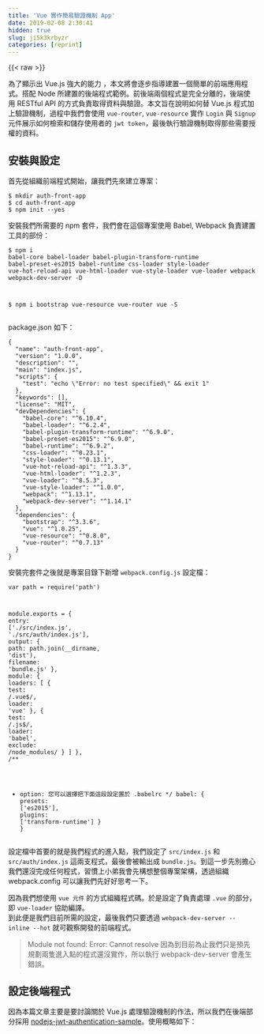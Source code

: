```yaml
---
title: 'Vue 實作簡易驗證機制 App' 
date: 2019-02-08 2:30:41
hidden: true
slug: ji5k3krbyzr
categories: [reprint]
---
```


{{< raw >}}

                    
<p>為了顯示出 Vue.js 強大的能力 ，本文將會逐步指導建置一個簡單的前端應用程式。搭配 Node 所建置的後端程式範例。前後端兩個程式是完全分離的，後端使用 RESTful API 的方式負責取得資料與驗證。本文旨在說明如何替 Vue.js 程式加上驗證機制，過程中我們會使用 <code>vue-router</code>, <code>vue-resource</code> 實作 <code>Login</code> 與 <code>Signup</code> 元件展示如何檢索和儲存使用者的 <code>jwt token</code>，最後執行驗證機制取得那些需要授權的資料。</p>
<h2 id="articleHeader0">安裝與設定</h2>
<p>首先從組織前端程式開始，讓我們先來建立專案：</p>
<div class="widget-codetool" style="display:none;">
      <div class="widget-codetool--inner">
      <span class="selectCode code-tool" data-toggle="tooltip" data-placement="top" title="" data-original-title="全选"></span>
      <span type="button" class="copyCode code-tool" data-toggle="tooltip" data-placement="top" data-clipboard-text="$ mkdir auth-front-app
$ cd auth-front-app
$ npm init --yes" title="" data-original-title="复制"></span>
      <span type="button" class="saveToNote code-tool" data-toggle="tooltip" data-placement="top" title="" data-original-title="放进笔记"></span>
      </div>
      </div><pre class="bash hljs"><code class="bash">$ mkdir auth-front-app
$ <span class="hljs-built_in">cd</span> auth-front-app
$ npm init --yes</code></pre>
<p>安裝我們所需要的 npm 套件，我們會在這個專案使用 Babel, Webpack 負責建置工具的部份：</p>
<div class="widget-codetool" style="display:none;">
      <div class="widget-codetool--inner">
      <span class="selectCode code-tool" data-toggle="tooltip" data-placement="top" title="" data-original-title="全选"></span>
      <span type="button" class="copyCode code-tool" data-toggle="tooltip" data-placement="top" data-clipboard-text="$ npm i babel-core babel-loader babel-plugin-transform-runtime babel-preset-es2015 babel-runtime css-loader style-loader vue-hot-reload-api vue-html-loader vue-style-loader vue-loader webpack webpack-dev-server -D

$ npm i bootstrap vue-resource vue-router vue -S" title="" data-original-title="复制"></span>
      <span type="button" class="saveToNote code-tool" data-toggle="tooltip" data-placement="top" title="" data-original-title="放进笔记"></span>
      </div>
      </div><pre class="bash hljs"><code class="bash">$ npm i babel-core babel-loader babel-plugin-transform-runtime babel-preset-es2015 babel-runtime css-loader style-loader vue-hot-reload-api vue-html-loader vue-style-loader vue-loader webpack webpack-dev-server -D

$ npm i bootstrap vue-resource vue-router vue -S</code></pre>
<p>package.json 如下：</p>
<div class="widget-codetool" style="display:none;">
      <div class="widget-codetool--inner">
      <span class="selectCode code-tool" data-toggle="tooltip" data-placement="top" title="" data-original-title="全选"></span>
      <span type="button" class="copyCode code-tool" data-toggle="tooltip" data-placement="top" data-clipboard-text="{
  &quot;name&quot;: &quot;auth-front-app&quot;,
  &quot;version&quot;: &quot;1.0.0&quot;,
  &quot;description&quot;: &quot;&quot;,
  &quot;main&quot;: &quot;index.js&quot;,
  &quot;scripts&quot;: {
    &quot;test&quot;: &quot;echo \&quot;Error: no test specified\&quot; &amp;&amp; exit 1&quot;
  },
  &quot;keywords&quot;: [],
  &quot;license&quot;: &quot;MIT&quot;,
  &quot;devDependencies&quot;: {
    &quot;babel-core&quot;: &quot;^6.10.4&quot;,
    &quot;babel-loader&quot;: &quot;^6.2.4&quot;,
    &quot;babel-plugin-transform-runtime&quot;: &quot;^6.9.0&quot;,
    &quot;babel-preset-es2015&quot;: &quot;^6.9.0&quot;,
    &quot;babel-runtime&quot;: &quot;^6.9.2&quot;,
    &quot;css-loader&quot;: &quot;^0.23.1&quot;,
    &quot;style-loader&quot;: &quot;^0.13.1&quot;,
    &quot;vue-hot-reload-api&quot;: &quot;^1.3.3&quot;,
    &quot;vue-html-loader&quot;: &quot;^1.2.3&quot;,
    &quot;vue-loader&quot;: &quot;^8.5.3&quot;,
    &quot;vue-style-loader&quot;: &quot;^1.0.0&quot;,
    &quot;webpack&quot;: &quot;^1.13.1&quot;,
    &quot;webpack-dev-server&quot;: &quot;^1.14.1&quot;
  },
  &quot;dependencies&quot;: {
    &quot;bootstrap&quot;: &quot;^3.3.6&quot;,
    &quot;vue&quot;: &quot;^1.0.25&quot;,
    &quot;vue-resource&quot;: &quot;^0.8.0&quot;,
    &quot;vue-router&quot;: &quot;^0.7.13&quot;
  }
}" title="" data-original-title="复制"></span>
      <span type="button" class="saveToNote code-tool" data-toggle="tooltip" data-placement="top" title="" data-original-title="放进笔记"></span>
      </div>
      </div><pre class="json hljs"><code class="json">{
  <span class="hljs-attr">"name"</span>: <span class="hljs-string">"auth-front-app"</span>,
  <span class="hljs-attr">"version"</span>: <span class="hljs-string">"1.0.0"</span>,
  <span class="hljs-attr">"description"</span>: <span class="hljs-string">""</span>,
  <span class="hljs-attr">"main"</span>: <span class="hljs-string">"index.js"</span>,
  <span class="hljs-attr">"scripts"</span>: {
    <span class="hljs-attr">"test"</span>: <span class="hljs-string">"echo \"Error: no test specified\" &amp;&amp; exit 1"</span>
  },
  <span class="hljs-attr">"keywords"</span>: [],
  <span class="hljs-attr">"license"</span>: <span class="hljs-string">"MIT"</span>,
  <span class="hljs-attr">"devDependencies"</span>: {
    <span class="hljs-attr">"babel-core"</span>: <span class="hljs-string">"^6.10.4"</span>,
    <span class="hljs-attr">"babel-loader"</span>: <span class="hljs-string">"^6.2.4"</span>,
    <span class="hljs-attr">"babel-plugin-transform-runtime"</span>: <span class="hljs-string">"^6.9.0"</span>,
    <span class="hljs-attr">"babel-preset-es2015"</span>: <span class="hljs-string">"^6.9.0"</span>,
    <span class="hljs-attr">"babel-runtime"</span>: <span class="hljs-string">"^6.9.2"</span>,
    <span class="hljs-attr">"css-loader"</span>: <span class="hljs-string">"^0.23.1"</span>,
    <span class="hljs-attr">"style-loader"</span>: <span class="hljs-string">"^0.13.1"</span>,
    <span class="hljs-attr">"vue-hot-reload-api"</span>: <span class="hljs-string">"^1.3.3"</span>,
    <span class="hljs-attr">"vue-html-loader"</span>: <span class="hljs-string">"^1.2.3"</span>,
    <span class="hljs-attr">"vue-loader"</span>: <span class="hljs-string">"^8.5.3"</span>,
    <span class="hljs-attr">"vue-style-loader"</span>: <span class="hljs-string">"^1.0.0"</span>,
    <span class="hljs-attr">"webpack"</span>: <span class="hljs-string">"^1.13.1"</span>,
    <span class="hljs-attr">"webpack-dev-server"</span>: <span class="hljs-string">"^1.14.1"</span>
  },
  <span class="hljs-attr">"dependencies"</span>: {
    <span class="hljs-attr">"bootstrap"</span>: <span class="hljs-string">"^3.3.6"</span>,
    <span class="hljs-attr">"vue"</span>: <span class="hljs-string">"^1.0.25"</span>,
    <span class="hljs-attr">"vue-resource"</span>: <span class="hljs-string">"^0.8.0"</span>,
    <span class="hljs-attr">"vue-router"</span>: <span class="hljs-string">"^0.7.13"</span>
  }
}</code></pre>
<p>安裝完套件之後就是專案目錄下新增 <code>webpack.config.js</code> 設定檔：</p>
<div class="widget-codetool" style="display:none;">
      <div class="widget-codetool--inner">
      <span class="selectCode code-tool" data-toggle="tooltip" data-placement="top" title="" data-original-title="全选"></span>
      <span type="button" class="copyCode code-tool" data-toggle="tooltip" data-placement="top" data-clipboard-text="var path = require('path')

module.exports = {
  entry: ['./src/index.js', './src/auth/index.js'],
  output: {
    path: path.join(__dirname, 'dist'),
    filename: 'bundle.js'
  },
  module: {
    loaders: [
      {
        test: /\.vue$/,
        loader: 'vue'
      },
      {
        test: /\.js$/,
        loader: 'babel',
        exclude: /node_modules/
      }
    ]
  },
  /**
   * option: 您可以選擇把下面這段設定置於 .babelrc
   */
  babel: {
    presets: ['es2015'],
    plugins: ['transform-runtime']
  }
}" title="" data-original-title="复制"></span>
      <span type="button" class="saveToNote code-tool" data-toggle="tooltip" data-placement="top" title="" data-original-title="放进笔记"></span>
      </div>
      </div><pre class="javascript hljs"><code class="js"><span class="hljs-keyword">var</span> path = <span class="hljs-built_in">require</span>(<span class="hljs-string">'path'</span>)

<span class="hljs-built_in">module</span>.exports = {
  <span class="hljs-attr">entry</span>: [<span class="hljs-string">'./src/index.js'</span>, <span class="hljs-string">'./src/auth/index.js'</span>],
  <span class="hljs-attr">output</span>: {
    <span class="hljs-attr">path</span>: path.join(__dirname, <span class="hljs-string">'dist'</span>),
    <span class="hljs-attr">filename</span>: <span class="hljs-string">'bundle.js'</span>
  },
  <span class="hljs-attr">module</span>: {
    <span class="hljs-attr">loaders</span>: [
      {
        <span class="hljs-attr">test</span>: <span class="hljs-regexp">/\.vue$/</span>,
        <span class="hljs-attr">loader</span>: <span class="hljs-string">'vue'</span>
      },
      {
        <span class="hljs-attr">test</span>: <span class="hljs-regexp">/\.js$/</span>,
        <span class="hljs-attr">loader</span>: <span class="hljs-string">'babel'</span>,
        <span class="hljs-attr">exclude</span>: <span class="hljs-regexp">/node_modules/</span>
      }
    ]
  },
  <span class="hljs-comment">/**
   * option: 您可以選擇把下面這段設定置於 .babelrc
   */</span>
  babel: {
    <span class="hljs-attr">presets</span>: [<span class="hljs-string">'es2015'</span>],
    <span class="hljs-attr">plugins</span>: [<span class="hljs-string">'transform-runtime'</span>]
  }
}</code></pre>
<p>設定檔中首要的就是我們程式的進入點，我們設定了 <code>src/index.js</code> 和 <code>src/auth/index.js</code> 這兩支程式，最後會被輸出成 <code>bundle.js</code>。到這一步先別擔心我們還沒完成任何程式，習慣上小弟我會先構想整個專案架構，透過組織 webpack.config 可以讓我們先好好思考一下。</p>
<p>因為我們想使用 <code>vue 元件</code> 的方式組織程式碼。於是設定了負責處理 <code>.vue</code> 的部分，即 <code>vue-loader</code> 協助編譯。<br>到此便是我們目前所需的設定，最後我們只要透過 <code>webpack-dev-server --inline --hot</code> 就可觀察開發的前端程式。</p>
<blockquote><p>Module not found: Error: Cannot resolve 因為到目前為止我們只是預先規劃兩隻進入點的程式還沒實作，所以執行 webpack-dev-server 會產生錯誤。</p></blockquote>
<h2 id="articleHeader1">設定後端程式</h2>
<p>因為本篇文章主要是要討論關於 Vue.js 處理驗證機制的作法，所以我們在後端部分採用 <a href="https://github.com/auth0/nodejs-jwt-authentication-sample" rel="nofollow noreferrer" target="_blank">nodejs-jwt-authentication-sample</a>。使用概略如下：</p>
<div class="widget-codetool" style="display:none;">
      <div class="widget-codetool--inner">
      <span class="selectCode code-tool" data-toggle="tooltip" data-placement="top" title="" data-original-title="全选"></span>
      <span type="button" class="copyCode code-tool" data-toggle="tooltip" data-placement="top" data-clipboard-text="# 記得切換到另外的目錄
$ git clone git@github.com:auth0-blog/nodejs-jwt-authentication-sample.git
$ cd nodejs-jwt-authentication-sample
$ npm install

# 啟動後端程式
$ PORT=3001 node server.js

# 建立使用者 POST /users
# 注意：username 和 password 必須替換
$ curl -d &quot;username=[replace_me]&amp;password=[replace_me]&quot; http://localhost:3001/users
# 建立成功應會回傳 { &quot;id_token&quot;: &quot;...&quot; }

# 登入 POST /sessions/create
$ curl -d &quot;username=[replace_me]&amp;password=[replace_me]&quot; http://localhost:3001/sessions/create
# 登入成功應會回傳 { &quot;id_token&quot;: &quot;...&quot; }

# 不需授權 API: http://localhost:3001/api/random-quote
# 受保護 API: http://localhost:3001/api/protected/random-quote" title="" data-original-title="复制"></span>
      <span type="button" class="saveToNote code-tool" data-toggle="tooltip" data-placement="top" title="" data-original-title="放进笔记"></span>
      </div>
      </div><pre class="bash hljs"><code class="bash"><span class="hljs-comment"># 記得切換到另外的目錄</span>
$ git <span class="hljs-built_in">clone</span> git@github.com:auth0-blog/nodejs-jwt-authentication-sample.git
$ <span class="hljs-built_in">cd</span> nodejs-jwt-authentication-sample
$ npm install

<span class="hljs-comment"># 啟動後端程式</span>
$ PORT=3001 node server.js

<span class="hljs-comment"># 建立使用者 POST /users</span>
<span class="hljs-comment"># 注意：username 和 password 必須替換</span>
$ curl <span class="hljs-_">-d</span> <span class="hljs-string">"username=[replace_me]&amp;password=[replace_me]"</span> http://localhost:3001/users
<span class="hljs-comment"># 建立成功應會回傳 { "id_token": "..." }</span>

<span class="hljs-comment"># 登入 POST /sessions/create</span>
$ curl <span class="hljs-_">-d</span> <span class="hljs-string">"username=[replace_me]&amp;password=[replace_me]"</span> http://localhost:3001/sessions/create
<span class="hljs-comment"># 登入成功應會回傳 { "id_token": "..." }</span>

<span class="hljs-comment"># 不需授權 API: http://localhost:3001/api/random-quote</span>
<span class="hljs-comment"># 受保護 API: http://localhost:3001/api/protected/random-quote</span></code></pre>
<blockquote><p>注意這個後端範例的帳號資料會放在記憶體中，重啟就會消失。</p></blockquote>
<h2 id="articleHeader2">配置 Vue 元件</h2>
<p>現在可以來替我們的應用程式建置元件。在專案配置一節我們安裝與使用了 <code>vue-loader</code> 然後提到它讓我們可以使用 <code>.vue</code> 的方式來撰寫元件。具體來說就是我們在一隻 <code>[component_name].vue</code> 的檔案中分別撰寫 <code>&lt;template&gt;</code>, <code>&lt;script&gt;</code>, <code>&lt;style&gt;</code> ，最終這隻檔案會被輸出成一個元件供我們組合或使用。</p>
<div class="widget-codetool" style="display:none;">
      <div class="widget-codetool--inner">
      <span class="selectCode code-tool" data-toggle="tooltip" data-placement="top" title="" data-original-title="全选"></span>
      <span type="button" class="copyCode code-tool" data-toggle="tooltip" data-placement="top" data-clipboard-text="# 在專案目錄下
$ mkdir -p src/components
$ touch src/components/Home.vue" title="" data-original-title="复制"></span>
      <span type="button" class="saveToNote code-tool" data-toggle="tooltip" data-placement="top" title="" data-original-title="放进笔记"></span>
      </div>
      </div><pre class="bash hljs"><code class="bash"><span class="hljs-comment"># 在專案目錄下</span>
$ mkdir -p src/components
$ touch src/components/Home.vue</code></pre>
<p>Home 元件主要透過 API 去得不須授權的資料並顯示 <code>src/components/Home.vue</code> 元件程式碼如下</p>
<div class="widget-codetool" style="display:none;">
      <div class="widget-codetool--inner">
      <span class="selectCode code-tool" data-toggle="tooltip" data-placement="top" title="" data-original-title="全选"></span>
      <span type="button" class="copyCode code-tool" data-toggle="tooltip" data-placement="top" data-clipboard-text="<!-- src/components/Home.vue -->

<template>
  <div class=&quot;col-sm-6 col-sm-offset-3&quot;>
    <h1>取得不需授權的 Chunck Norris 名言</h1>
    <button class=&quot;btn btn-primary&quot; @click=&quot;getQuote&quot;>取得名言</button>
    <div class=&quot;quote-area&quot; v-if=&quot;quote&quot;>
      <h2><blockquote>"{{"quote"}}"</blockquote></h2>
    </div>
  </div>
</template>

<script>
export default {
  data () {
    return {
      quote: ''
    }
  },
  methods: {
    getQuote () {
      this.$http.get('http://localhost:3001/api/random-quote')
        .then((res) => {
          this.quote = res.data
        })
        .catch((err) => { console.log(err) })
    }
  }
}
</script>" title="" data-original-title="复制"></span>
      <span type="button" class="saveToNote code-tool" data-toggle="tooltip" data-placement="top" title="" data-original-title="放进笔记"></span>
      </div>
      </div><pre class="xml hljs"><code class="html"><span class="hljs-comment">&lt;!-- src/components/Home.vue --&gt;</span>

<span class="hljs-tag">&lt;<span class="hljs-name">template</span>&gt;</span>
  <span class="hljs-tag">&lt;<span class="hljs-name">div</span> <span class="hljs-attr">class</span>=<span class="hljs-string">"col-sm-6 col-sm-offset-3"</span>&gt;</span>
    <span class="hljs-tag">&lt;<span class="hljs-name">h1</span>&gt;</span>取得不需授權的 Chunck Norris 名言<span class="hljs-tag">&lt;/<span class="hljs-name">h1</span>&gt;</span>
    <span class="hljs-tag">&lt;<span class="hljs-name">button</span> <span class="hljs-attr">class</span>=<span class="hljs-string">"btn btn-primary"</span> @<span class="hljs-attr">click</span>=<span class="hljs-string">"getQuote"</span>&gt;</span>取得名言<span class="hljs-tag">&lt;/<span class="hljs-name">button</span>&gt;</span>
    <span class="hljs-tag">&lt;<span class="hljs-name">div</span> <span class="hljs-attr">class</span>=<span class="hljs-string">"quote-area"</span> <span class="hljs-attr">v-if</span>=<span class="hljs-string">"quote"</span>&gt;</span>
      <span class="hljs-tag">&lt;<span class="hljs-name">h2</span>&gt;</span><span class="hljs-tag">&lt;<span class="hljs-name">blockquote</span>&gt;</span>"{{"quote"}}"<span class="hljs-tag">&lt;/<span class="hljs-name">blockquote</span>&gt;</span><span class="hljs-tag">&lt;/<span class="hljs-name">h2</span>&gt;</span>
    <span class="hljs-tag">&lt;/<span class="hljs-name">div</span>&gt;</span>
  <span class="hljs-tag">&lt;/<span class="hljs-name">div</span>&gt;</span>
<span class="hljs-tag">&lt;/<span class="hljs-name">template</span>&gt;</span>

<span class="hljs-tag">&lt;<span class="hljs-name">script</span>&gt;</span><span class="javascript">
<span class="hljs-keyword">export</span> <span class="hljs-keyword">default</span> {
  data () {
    <span class="hljs-keyword">return</span> {
      <span class="hljs-attr">quote</span>: <span class="hljs-string">''</span>
    }
  },
  <span class="hljs-attr">methods</span>: {
    getQuote () {
      <span class="hljs-keyword">this</span>.$http.get(<span class="hljs-string">'http://localhost:3001/api/random-quote'</span>)
        .then(<span class="hljs-function">(<span class="hljs-params">res</span>) =&gt;</span> {
          <span class="hljs-keyword">this</span>.quote = res.data
        })
        .catch(<span class="hljs-function">(<span class="hljs-params">err</span>) =&gt;</span> { <span class="hljs-built_in">console</span>.log(err) })
    }
  }
}
</span><span class="hljs-tag">&lt;/<span class="hljs-name">script</span>&gt;</span></code></pre>
<p><code>&lt;template&gt;</code> 裡的就是我們要顯示的 HTML 標籤結構，裡面有一個按鈕用來呼叫 <code>getQuote</code>，還有一些看起來像 <code>Angular 1.x</code> 的特殊屬性，它們是 Vue 的 <code>directive</code>，像是 <code>@click</code>, <code>v-if</code> 這些都是，而 <code>@click</code> 又可以寫成 <code>v-on:click</code> 當點擊的時候會觸發我們綁定的事件(從 methods 來)，<code>v-if</code> 可以根據綁定的資料 <code>quote</code> 來決定 <code>&lt;div class="quote-area"&gt;</code> 是否要輸出顯示。當然 Vue 也可以在樣板中使用 <code>"{{""}}"</code> 的語法用來作資料綁定(從 data 來)。</p>
<p><code>&lt;script&gt;</code> 的部分會匯出一個 JS 物件，接著會被 Vue 轉換為一個 Vue 元件。大體來說 <code>data</code> 可以提供我們作資料繫結，<code>methods</code> 可以協助我們綁定一些互動的事件。<code>getQuote</code> 中的 <code>this.$http</code> 則是從 <code>vue-resource</code> 中加入的功能。</p>
<p>目前為止程式仍無法運作，不過我們簡單的介紹了一個 <code>.vue</code> 元件長啥樣和一些語法的作用。詳細的用法還是需要花點時間閱讀手冊。</p>
<h2 id="articleHeader3">主程式 index.js 和 App.vue</h2>
<p><code>index.js</code> 是程式主要的進入點，我們會在這邊匯入元件，設定路由等等等。為了單純起見，整個程式所有需要的設定都會放在這隻檔案中。</p>
<p>新增 <code>src/index.js</code></p>
<div class="widget-codetool" style="display:none;">
      <div class="widget-codetool--inner">
      <span class="selectCode code-tool" data-toggle="tooltip" data-placement="top" title="" data-original-title="全选"></span>
      <span type="button" class="copyCode code-tool" data-toggle="tooltip" data-placement="top" data-clipboard-text="import Vue from 'vue'
import App from './components/App.vue'
import Home from './components/Home.vue'
import SecretQuote from './components/SecretQuote.vue'
import Signup from './components/Signup.vue'
import Login from './components/Login.vue'
import VueRouter from 'vue-router'
import VueResource from 'vue-resource'

// 替 Vue 掛上 HTTP Request 的功能
Vue.use(VueResource)

// 替 Vue 掛上路由的功能
Vue.use(VueRouter)

// export 是為了讓其他分離的程式碼也能取得路由的物件實例
export var router = new VueRouter()

// 定義路由
router.map({
  '/home': {
    component: Home
  },
  '/secretquote': {
    component: SecretQuote
  },
  'login': {
    component: Login
  },
  'signup': {
    component: Signup
  }
})

router.redirect({
  '*': '/home'
})

auth.check()
// 啟動路由並將 root component 掛載到 HTML 中 id=&quot;app&quot; 的 DOM 上
router.start(App, '#app')" title="" data-original-title="复制"></span>
      <span type="button" class="saveToNote code-tool" data-toggle="tooltip" data-placement="top" title="" data-original-title="放进笔记"></span>
      </div>
      </div><pre class="javascript hljs"><code class="js"><span class="hljs-keyword">import</span> Vue <span class="hljs-keyword">from</span> <span class="hljs-string">'vue'</span>
<span class="hljs-keyword">import</span> App <span class="hljs-keyword">from</span> <span class="hljs-string">'./components/App.vue'</span>
<span class="hljs-keyword">import</span> Home <span class="hljs-keyword">from</span> <span class="hljs-string">'./components/Home.vue'</span>
<span class="hljs-keyword">import</span> SecretQuote <span class="hljs-keyword">from</span> <span class="hljs-string">'./components/SecretQuote.vue'</span>
<span class="hljs-keyword">import</span> Signup <span class="hljs-keyword">from</span> <span class="hljs-string">'./components/Signup.vue'</span>
<span class="hljs-keyword">import</span> Login <span class="hljs-keyword">from</span> <span class="hljs-string">'./components/Login.vue'</span>
<span class="hljs-keyword">import</span> VueRouter <span class="hljs-keyword">from</span> <span class="hljs-string">'vue-router'</span>
<span class="hljs-keyword">import</span> VueResource <span class="hljs-keyword">from</span> <span class="hljs-string">'vue-resource'</span>

<span class="hljs-comment">// 替 Vue 掛上 HTTP Request 的功能</span>
Vue.use(VueResource)

<span class="hljs-comment">// 替 Vue 掛上路由的功能</span>
Vue.use(VueRouter)

<span class="hljs-comment">// export 是為了讓其他分離的程式碼也能取得路由的物件實例</span>
<span class="hljs-keyword">export</span> <span class="hljs-keyword">var</span> router = <span class="hljs-keyword">new</span> VueRouter()

<span class="hljs-comment">// 定義路由</span>
router.map({
  <span class="hljs-string">'/home'</span>: {
    <span class="hljs-attr">component</span>: Home
  },
  <span class="hljs-string">'/secretquote'</span>: {
    <span class="hljs-attr">component</span>: SecretQuote
  },
  <span class="hljs-string">'login'</span>: {
    <span class="hljs-attr">component</span>: Login
  },
  <span class="hljs-string">'signup'</span>: {
    <span class="hljs-attr">component</span>: Signup
  }
})

router.redirect({
  <span class="hljs-string">'*'</span>: <span class="hljs-string">'/home'</span>
})

auth.check()
<span class="hljs-comment">// 啟動路由並將 root component 掛載到 HTML 中 id="app" 的 DOM 上</span>
router.start(App, <span class="hljs-string">'#app'</span>)</code></pre>
<p>現在我們匯入了一些 Vue 元件大致上讓我們理解該怎麼使用元件與 <code>vue-router</code>，但注意到我們還未實作任何程式碼。</p>
<p><code>vue-router</code> 和 <code>vue-resource</code> 需要透過 <code>Vue.use()</code> 將功能附加到 Vue 中。同時我們也定義了一些路由，理解 <code>vue-router</code> 中一個路由可以對應一個元件。</p>
<p>接著我們便可以開始完善這些元件。第一個是我們的根元件 <code>App.vue</code></p>
<div class="widget-codetool" style="display:none;">
      <div class="widget-codetool--inner">
      <span class="selectCode code-tool" data-toggle="tooltip" data-placement="top" title="" data-original-title="全选"></span>
      <span type="button" class="copyCode code-tool" data-toggle="tooltip" data-placement="top" data-clipboard-text="<!-- src/components/App.vue -->

<template>
  <div>
  <!-- 注意：少了最外層的 wrapper 會出現
      Attribute &quot;id&quot; is ignored on component 警告
  -->
  <nav class=&quot;navbar navbar-default&quot;>
    <div class=&quot;container&quot;>
      <ul class=&quot;nav navbar-nav&quot;>
        <li><a v-link=&quot;'home'&quot;>Home</a></li>
        <li><a v-link=&quot;'login'&quot;>Login</a></li>
        <li><a v-link=&quot;'signup'&quot;>Signup</a></li>
        <li><a v-link=&quot;'secretquote'&quot;>Secret Quote</a></li>
        <li><a v-link=&quot;'login'&quot;>Logout</a></li>
      </ul>
    </div>
  </nav>
  <div class=&quot;container&quot;>
    <router-view></router-view>
  </div>
  </div>
</template>" title="" data-original-title="复制"></span>
      <span type="button" class="saveToNote code-tool" data-toggle="tooltip" data-placement="top" title="" data-original-title="放进笔记"></span>
      </div>
      </div><pre class="xml hljs"><code class="html"><span class="hljs-comment">&lt;!-- src/components/App.vue --&gt;</span>

<span class="hljs-tag">&lt;<span class="hljs-name">template</span>&gt;</span>
  <span class="hljs-tag">&lt;<span class="hljs-name">div</span>&gt;</span>
  <span class="hljs-comment">&lt;!-- 注意：少了最外層的 wrapper 會出現
      Attribute "id" is ignored on component 警告
  --&gt;</span>
  <span class="hljs-tag">&lt;<span class="hljs-name">nav</span> <span class="hljs-attr">class</span>=<span class="hljs-string">"navbar navbar-default"</span>&gt;</span>
    <span class="hljs-tag">&lt;<span class="hljs-name">div</span> <span class="hljs-attr">class</span>=<span class="hljs-string">"container"</span>&gt;</span>
      <span class="hljs-tag">&lt;<span class="hljs-name">ul</span> <span class="hljs-attr">class</span>=<span class="hljs-string">"nav navbar-nav"</span>&gt;</span>
        <span class="hljs-tag">&lt;<span class="hljs-name">li</span>&gt;</span><span class="hljs-tag">&lt;<span class="hljs-name">a</span> <span class="hljs-attr">v-link</span>=<span class="hljs-string">"'home'"</span>&gt;</span>Home<span class="hljs-tag">&lt;/<span class="hljs-name">a</span>&gt;</span><span class="hljs-tag">&lt;/<span class="hljs-name">li</span>&gt;</span>
        <span class="hljs-tag">&lt;<span class="hljs-name">li</span>&gt;</span><span class="hljs-tag">&lt;<span class="hljs-name">a</span> <span class="hljs-attr">v-link</span>=<span class="hljs-string">"'login'"</span>&gt;</span>Login<span class="hljs-tag">&lt;/<span class="hljs-name">a</span>&gt;</span><span class="hljs-tag">&lt;/<span class="hljs-name">li</span>&gt;</span>
        <span class="hljs-tag">&lt;<span class="hljs-name">li</span>&gt;</span><span class="hljs-tag">&lt;<span class="hljs-name">a</span> <span class="hljs-attr">v-link</span>=<span class="hljs-string">"'signup'"</span>&gt;</span>Signup<span class="hljs-tag">&lt;/<span class="hljs-name">a</span>&gt;</span><span class="hljs-tag">&lt;/<span class="hljs-name">li</span>&gt;</span>
        <span class="hljs-tag">&lt;<span class="hljs-name">li</span>&gt;</span><span class="hljs-tag">&lt;<span class="hljs-name">a</span> <span class="hljs-attr">v-link</span>=<span class="hljs-string">"'secretquote'"</span>&gt;</span>Secret Quote<span class="hljs-tag">&lt;/<span class="hljs-name">a</span>&gt;</span><span class="hljs-tag">&lt;/<span class="hljs-name">li</span>&gt;</span>
        <span class="hljs-tag">&lt;<span class="hljs-name">li</span>&gt;</span><span class="hljs-tag">&lt;<span class="hljs-name">a</span> <span class="hljs-attr">v-link</span>=<span class="hljs-string">"'login'"</span>&gt;</span>Logout<span class="hljs-tag">&lt;/<span class="hljs-name">a</span>&gt;</span><span class="hljs-tag">&lt;/<span class="hljs-name">li</span>&gt;</span>
      <span class="hljs-tag">&lt;/<span class="hljs-name">ul</span>&gt;</span>
    <span class="hljs-tag">&lt;/<span class="hljs-name">div</span>&gt;</span>
  <span class="hljs-tag">&lt;/<span class="hljs-name">nav</span>&gt;</span>
  <span class="hljs-tag">&lt;<span class="hljs-name">div</span> <span class="hljs-attr">class</span>=<span class="hljs-string">"container"</span>&gt;</span>
    <span class="hljs-tag">&lt;<span class="hljs-name">router-view</span>&gt;</span><span class="hljs-tag">&lt;/<span class="hljs-name">router-view</span>&gt;</span>
  <span class="hljs-tag">&lt;/<span class="hljs-name">div</span>&gt;</span>
  <span class="hljs-tag">&lt;/<span class="hljs-name">div</span>&gt;</span>
<span class="hljs-tag">&lt;/<span class="hljs-name">template</span>&gt;</span></code></pre>
<p>在 <code>App.vue</code> 元件中我們組織了最外層的結構，我們需要一個 <code>navbar</code> 來切換，而更換的元件會顯示在 <code>&lt;router-view&gt;&lt;/router-view&gt;</code> 位置。切換頁面的連結只要使用 <code>v-link</code> 屬性即可。最後我們需要一個 <code>index.html</code> 來載入 <code>bundle.js</code> 以及 <code>app</code> 的掛載點。</p>
<blockquote><p>注意到 v-link 中的 <code>"'home'"</code>，v-link 有三種設定方式請參考<a href="http://router.vuejs.org/zh-cn/basic.html" rel="nofollow noreferrer" target="_blank">說明文件</a></p></blockquote>
<p>新增 <code>index.html</code></p>
<div class="widget-codetool" style="display:none;">
      <div class="widget-codetool--inner">
      <span class="selectCode code-tool" data-toggle="tooltip" data-placement="top" title="" data-original-title="全选"></span>
      <span type="button" class="copyCode code-tool" data-toggle="tooltip" data-placement="top" data-clipboard-text="<!-- index.html -->

<!DOCTYPE html>
<html lang=&quot;en&quot;>
<head>
  <meta charset=&quot;UTF-8&quot;>
  <title>Authenticate Vue App</title>
  <link rel=&quot;stylesheet&quot; href=&quot;node_modules/bootstrap/dist/css/bootstrap.min.css&quot;>
</head>
<body>
  <div id=&quot;app&quot;></div>
  <script src=&quot;bundle.js&quot;></script>
</body>
</html>" title="" data-original-title="复制"></span>
      <span type="button" class="saveToNote code-tool" data-toggle="tooltip" data-placement="top" title="" data-original-title="放进笔记"></span>
      </div>
      </div><pre class="xml hljs"><code class="html"><span class="hljs-comment">&lt;!-- index.html --&gt;</span>

<span class="hljs-meta">&lt;!DOCTYPE html&gt;</span>
<span class="hljs-tag">&lt;<span class="hljs-name">html</span> <span class="hljs-attr">lang</span>=<span class="hljs-string">"en"</span>&gt;</span>
<span class="hljs-tag">&lt;<span class="hljs-name">head</span>&gt;</span>
  <span class="hljs-tag">&lt;<span class="hljs-name">meta</span> <span class="hljs-attr">charset</span>=<span class="hljs-string">"UTF-8"</span>&gt;</span>
  <span class="hljs-tag">&lt;<span class="hljs-name">title</span>&gt;</span>Authenticate Vue App<span class="hljs-tag">&lt;/<span class="hljs-name">title</span>&gt;</span>
  <span class="hljs-tag">&lt;<span class="hljs-name">link</span> <span class="hljs-attr">rel</span>=<span class="hljs-string">"stylesheet"</span> <span class="hljs-attr">href</span>=<span class="hljs-string">"node_modules/bootstrap/dist/css/bootstrap.min.css"</span>&gt;</span>
<span class="hljs-tag">&lt;/<span class="hljs-name">head</span>&gt;</span>
<span class="hljs-tag">&lt;<span class="hljs-name">body</span>&gt;</span>
  <span class="hljs-tag">&lt;<span class="hljs-name">div</span> <span class="hljs-attr">id</span>=<span class="hljs-string">"app"</span>&gt;</span><span class="hljs-tag">&lt;/<span class="hljs-name">div</span>&gt;</span>
  <span class="hljs-tag">&lt;<span class="hljs-name">script</span> <span class="hljs-attr">src</span>=<span class="hljs-string">"bundle.js"</span>&gt;</span><span class="undefined"></span><span class="hljs-tag">&lt;/<span class="hljs-name">script</span>&gt;</span>
<span class="hljs-tag">&lt;/<span class="hljs-name">body</span>&gt;</span>
<span class="hljs-tag">&lt;/<span class="hljs-name">html</span>&gt;</span></code></pre>
<p>到這一步如果您很著急想看看到底實作了些什麼，您可以先把 <code>webpack.config</code> 中的 <code>src/auth/index.js</code> 移除並在 <code>src/index.js</code> 把還沒實作的元件註解。</p>
<p>執行 <code>webpack-dev-server --inline --hot</code> 應該可以看到如下圖</p>
<p><span class="img-wrap"><img data-src="http://i.imgur.com/UHC4zAc.png" src="https://static.alili.techhttp://i.imgur.com/UHC4zAc.png" alt="" title="" style="cursor: pointer; display: inline;"></span></p>
<h2 id="articleHeader4">驗證機制</h2>
<p>為了讓使用者登入我們需要發送一個 HTTP 請求給後端程式驗證，然後儲存回傳的 jwt 到 <code>localStorage</code>。我們可以將這段邏輯放到 Login 元件裡，不過為了重複使用，我們會將這些驗證邏輯抽出來放到 <code>src/auth/index.js</code> 中。</p>
<p>新增 <code>src/auth/index.js</code> 撰寫程式碼如下</p>
<div class="widget-codetool" style="display:none;">
      <div class="widget-codetool--inner">
      <span class="selectCode code-tool" data-toggle="tooltip" data-placement="top" title="" data-original-title="全选"></span>
      <span type="button" class="copyCode code-tool" data-toggle="tooltip" data-placement="top" data-clipboard-text="// 看到我們之前鋪的梗了吧，exprt router 就是這邊使用。
import {router} from '../index'

const API_URL = 'http://localhost:3001'

export default {
  user: {
    authenticated: false
  },
  login (context, creds, redirect) {
    var url = API_URL + '/sessions/create'

    context.$http.post(url, creds)
      .then((res) => {
        localStorage.setItem('id_token', res.data.id_token)
        this.user.authenticated = true
        console.log('Login successfully', res.data.id_token)
        if (redirect) {
          router.go(redirect)
        }
      })
      .catch((err) => {
        console.log(err)
        context.error = err.data
      })
  },
  signup (context, creds, redirect) {
    var url = API_URL + '/users'

    context.$http.post(url, creds)
      .then((res) => {
        localStorage.setItem('id_token', res.data.id_token)
        this.user.authenticated = true

        if (redirect) {
          router.go(redirect)
        }
      })
      .catch((err) => {
        console.log(err)
        context.error = err.data
      })
  },
  logout () {
    localStorage.removeItem('id_token')
    this.user.authenticated = false
  },
  check () {
    /**
     * 這邊只是單純示範，您不該在驗證邏輯單純只判斷是否有 token
     */
    var jwt = localStorage.getItem('id_token')
    if (jwt) {
      this.user.authenticated = true
    } else {
      this.user.authenticated = false
    }
  },
  getAuthHeader () {
    return {
      'Authorization': 'Bearer ' + localStorage.getItem('id_token')
    }
  }
}" title="" data-original-title="复制"></span>
      <span type="button" class="saveToNote code-tool" data-toggle="tooltip" data-placement="top" title="" data-original-title="放进笔记"></span>
      </div>
      </div><pre class="javascript hljs"><code class="js"><span class="hljs-comment">// 看到我們之前鋪的梗了吧，exprt router 就是這邊使用。</span>
<span class="hljs-keyword">import</span> {router} <span class="hljs-keyword">from</span> <span class="hljs-string">'../index'</span>

<span class="hljs-keyword">const</span> API_URL = <span class="hljs-string">'http://localhost:3001'</span>

<span class="hljs-keyword">export</span> <span class="hljs-keyword">default</span> {
  <span class="hljs-attr">user</span>: {
    <span class="hljs-attr">authenticated</span>: <span class="hljs-literal">false</span>
  },
  login (context, creds, redirect) {
    <span class="hljs-keyword">var</span> url = API_URL + <span class="hljs-string">'/sessions/create'</span>

    context.$http.post(url, creds)
      .then(<span class="hljs-function">(<span class="hljs-params">res</span>) =&gt;</span> {
        localStorage.setItem(<span class="hljs-string">'id_token'</span>, res.data.id_token)
        <span class="hljs-keyword">this</span>.user.authenticated = <span class="hljs-literal">true</span>
        <span class="hljs-built_in">console</span>.log(<span class="hljs-string">'Login successfully'</span>, res.data.id_token)
        <span class="hljs-keyword">if</span> (redirect) {
          router.go(redirect)
        }
      })
      .catch(<span class="hljs-function">(<span class="hljs-params">err</span>) =&gt;</span> {
        <span class="hljs-built_in">console</span>.log(err)
        context.error = err.data
      })
  },
  signup (context, creds, redirect) {
    <span class="hljs-keyword">var</span> url = API_URL + <span class="hljs-string">'/users'</span>

    context.$http.post(url, creds)
      .then(<span class="hljs-function">(<span class="hljs-params">res</span>) =&gt;</span> {
        localStorage.setItem(<span class="hljs-string">'id_token'</span>, res.data.id_token)
        <span class="hljs-keyword">this</span>.user.authenticated = <span class="hljs-literal">true</span>

        <span class="hljs-keyword">if</span> (redirect) {
          router.go(redirect)
        }
      })
      .catch(<span class="hljs-function">(<span class="hljs-params">err</span>) =&gt;</span> {
        <span class="hljs-built_in">console</span>.log(err)
        context.error = err.data
      })
  },
  logout () {
    localStorage.removeItem(<span class="hljs-string">'id_token'</span>)
    <span class="hljs-keyword">this</span>.user.authenticated = <span class="hljs-literal">false</span>
  },
  check () {
    <span class="hljs-comment">/**
     * 這邊只是單純示範，您不該在驗證邏輯單純只判斷是否有 token
     */</span>
    <span class="hljs-keyword">var</span> jwt = localStorage.getItem(<span class="hljs-string">'id_token'</span>)
    <span class="hljs-keyword">if</span> (jwt) {
      <span class="hljs-keyword">this</span>.user.authenticated = <span class="hljs-literal">true</span>
    } <span class="hljs-keyword">else</span> {
      <span class="hljs-keyword">this</span>.user.authenticated = <span class="hljs-literal">false</span>
    }
  },
  getAuthHeader () {
    <span class="hljs-keyword">return</span> {
      <span class="hljs-string">'Authorization'</span>: <span class="hljs-string">'Bearer '</span> + localStorage.getItem(<span class="hljs-string">'id_token'</span>)
    }
  }
}</code></pre>
<p>還記得我們在 <code>src/index.js</code> 中有匯出 <code>export var router</code> 所以這邊可以取得 router 的物件實例。<br>這隻 <code>src/auth/index.js</code> 匯出一些 methods 協助我們執行登入，登出，驗證帳密，註冊的行為。<br>登入只負責取回 jwt 然後儲存，如果帳密驗證失敗整個請求就會出現錯誤，自然就不會登入成功。最後我們透過這些方法和屬性來處理前端關於<code>登入的相關邏輯</code>，例如使用 <code>user.authenticated</code> 屬性來判斷是否登入。</p>
<h2 id="articleHeader5">實作 Login 元件</h2>
<p>Login 元件中我們需要兩個 <code>&lt;input&gt;</code> 來輸入帳密然後使用 <code>auth</code> 去驗證是否成功登入。</p>
<p>新增 <code>src/components/Login.vue</code></p>
<div class="widget-codetool" style="display:none;">
      <div class="widget-codetool--inner">
      <span class="selectCode code-tool" data-toggle="tooltip" data-placement="top" title="" data-original-title="全选"></span>
      <span type="button" class="copyCode code-tool" data-toggle="tooltip" data-placement="top" data-clipboard-text="<!-- src/components/Login.vue -->

<template>
  <div class=&quot;col-sm-4 col-sm-offset-4&quot;>
    <h2>登入</h2>
    <p>
      登入帳號取得更棒的名言。
    </p>
    <div class=&quot;alert alert-danger&quot; v-if=&quot;error&quot;>
      "{{"error"}}"
    </div>
    <div class=&quot;form-group&quot;>
      <input
        type=&quot;text&quot;
        class=&quot;form-control&quot;
        placeholder=&quot;帳號&quot;
        v-model=&quot;credentials.username&quot;
      >
    </div>
    <div class=&quot;form-group&quot;>
      <input
        type=&quot;password&quot;
        class=&quot;form-control&quot;
        placeholder=&quot;密碼&quot;
        v-model=&quot;credentials.password&quot;
      >
    </div>
    <button class=&quot;btn btn-primary&quot; @click=&quot;submit&quot;>登入並存取</button>
  </div>
</template>

<script>
import auth from '../auth'
export default {
  data () {
    return {
      credentials: {
        username: '',
        password: ''
      },
      error: ''
    }
  },
  methods: {
    submit () {
      var credentials = {
        username: this.credentials.username,
        password: this.credentials.password
      }
      auth.login(this, credentials, 'secretquote')
    }
  }
}
</script>" title="" data-original-title="复制"></span>
      <span type="button" class="saveToNote code-tool" data-toggle="tooltip" data-placement="top" title="" data-original-title="放进笔记"></span>
      </div>
      </div><pre class="xml hljs"><code class="html"><span class="hljs-comment">&lt;!-- src/components/Login.vue --&gt;</span>

<span class="hljs-tag">&lt;<span class="hljs-name">template</span>&gt;</span>
  <span class="hljs-tag">&lt;<span class="hljs-name">div</span> <span class="hljs-attr">class</span>=<span class="hljs-string">"col-sm-4 col-sm-offset-4"</span>&gt;</span>
    <span class="hljs-tag">&lt;<span class="hljs-name">h2</span>&gt;</span>登入<span class="hljs-tag">&lt;/<span class="hljs-name">h2</span>&gt;</span>
    <span class="hljs-tag">&lt;<span class="hljs-name">p</span>&gt;</span>
      登入帳號取得更棒的名言。
    <span class="hljs-tag">&lt;/<span class="hljs-name">p</span>&gt;</span>
    <span class="hljs-tag">&lt;<span class="hljs-name">div</span> <span class="hljs-attr">class</span>=<span class="hljs-string">"alert alert-danger"</span> <span class="hljs-attr">v-if</span>=<span class="hljs-string">"error"</span>&gt;</span>
      "{{"error"}}"
    <span class="hljs-tag">&lt;/<span class="hljs-name">div</span>&gt;</span>
    <span class="hljs-tag">&lt;<span class="hljs-name">div</span> <span class="hljs-attr">class</span>=<span class="hljs-string">"form-group"</span>&gt;</span>
      <span class="hljs-tag">&lt;<span class="hljs-name">input</span>
        <span class="hljs-attr">type</span>=<span class="hljs-string">"text"</span>
        <span class="hljs-attr">class</span>=<span class="hljs-string">"form-control"</span>
        <span class="hljs-attr">placeholder</span>=<span class="hljs-string">"帳號"</span>
        <span class="hljs-attr">v-model</span>=<span class="hljs-string">"credentials.username"</span>
      &gt;</span>
    <span class="hljs-tag">&lt;/<span class="hljs-name">div</span>&gt;</span>
    <span class="hljs-tag">&lt;<span class="hljs-name">div</span> <span class="hljs-attr">class</span>=<span class="hljs-string">"form-group"</span>&gt;</span>
      <span class="hljs-tag">&lt;<span class="hljs-name">input</span>
        <span class="hljs-attr">type</span>=<span class="hljs-string">"password"</span>
        <span class="hljs-attr">class</span>=<span class="hljs-string">"form-control"</span>
        <span class="hljs-attr">placeholder</span>=<span class="hljs-string">"密碼"</span>
        <span class="hljs-attr">v-model</span>=<span class="hljs-string">"credentials.password"</span>
      &gt;</span>
    <span class="hljs-tag">&lt;/<span class="hljs-name">div</span>&gt;</span>
    <span class="hljs-tag">&lt;<span class="hljs-name">button</span> <span class="hljs-attr">class</span>=<span class="hljs-string">"btn btn-primary"</span> @<span class="hljs-attr">click</span>=<span class="hljs-string">"submit"</span>&gt;</span>登入並存取<span class="hljs-tag">&lt;/<span class="hljs-name">button</span>&gt;</span>
  <span class="hljs-tag">&lt;/<span class="hljs-name">div</span>&gt;</span>
<span class="hljs-tag">&lt;/<span class="hljs-name">template</span>&gt;</span>

<span class="hljs-tag">&lt;<span class="hljs-name">script</span>&gt;</span><span class="javascript">
<span class="hljs-keyword">import</span> auth <span class="hljs-keyword">from</span> <span class="hljs-string">'../auth'</span>
<span class="hljs-keyword">export</span> <span class="hljs-keyword">default</span> {
  data () {
    <span class="hljs-keyword">return</span> {
      <span class="hljs-attr">credentials</span>: {
        <span class="hljs-attr">username</span>: <span class="hljs-string">''</span>,
        <span class="hljs-attr">password</span>: <span class="hljs-string">''</span>
      },
      <span class="hljs-attr">error</span>: <span class="hljs-string">''</span>
    }
  },
  <span class="hljs-attr">methods</span>: {
    submit () {
      <span class="hljs-keyword">var</span> credentials = {
        <span class="hljs-attr">username</span>: <span class="hljs-keyword">this</span>.credentials.username,
        <span class="hljs-attr">password</span>: <span class="hljs-keyword">this</span>.credentials.password
      }
      auth.login(<span class="hljs-keyword">this</span>, credentials, <span class="hljs-string">'secretquote'</span>)
    }
  }
}
</span><span class="hljs-tag">&lt;/<span class="hljs-name">script</span>&gt;</span></code></pre>
<p>HTTP 請求是透過 <code>vue-reource</code> 來完成的，由於我們把 <code>auth</code> 抽出去，所以在第一個參數部分，我們需要把 <code>context</code> 也就是該元件的物件實例(instance)傳過去，如此一來在發生錯誤的時候我們也才能夠把錯誤訊息傳回去。第二個參數是使用者登入所需的驗證資料，第三個參數則是完成登入後要切換的頁面路由。</p>
<p>緊接著 Signup 元件的部份跟 Login 幾乎一樣，只是使用的 <code>auth</code> 方法不同。</p>
<div class="widget-codetool" style="display:none;">
      <div class="widget-codetool--inner">
      <span class="selectCode code-tool" data-toggle="tooltip" data-placement="top" title="" data-original-title="全选"></span>
      <span type="button" class="copyCode code-tool" data-toggle="tooltip" data-placement="top" data-clipboard-text="<!-- src/components/Signup.vue -->

<template>
  <div class=&quot;col-sm-4 col-sm-offset-4&quot;>
    <h2>註冊</h2>
    <p>
      建立一組新帳號吧！
    </p>
    <div class=&quot;alert alert-danger&quot; v-if=&quot;error&quot;>
      "{{"error"}}"
    </div>
    <div class=&quot;form-group&quot;>
      <input
        type=&quot;text&quot;
        class=&quot;form-control&quot;
        placeholder=&quot;帳號&quot;
        v-model=&quot;credentials.username&quot;
      >
    </div>
    <div class=&quot;form-group&quot;>
      <input
        type=&quot;password&quot;
        class=&quot;form-control&quot;
        placeholder=&quot;密碼&quot;
        v-model=&quot;credentials.password&quot;
      >
    </div>
    <button class=&quot;btn btn-primary&quot; @click=&quot;submit&quot;>註冊並存取</button>
  </div>
</template>

<script>
import auth from '../auth'
export default {
  data () {
    return {
      credentials: {
        username: '',
        password: ''
      },
      error: ''
    }
  },
  methods: {
    submit () {
      var credentials = {
        username: this.credentials.username,
        password: this.credentials.password
      }
      auth.signup(this, credentials, 'secretquote')
    }
  }
}
</script>" title="" data-original-title="复制"></span>
      <span type="button" class="saveToNote code-tool" data-toggle="tooltip" data-placement="top" title="" data-original-title="放进笔记"></span>
      </div>
      </div><pre class="xml hljs"><code class="html"><span class="hljs-comment">&lt;!-- src/components/Signup.vue --&gt;</span>

<span class="hljs-tag">&lt;<span class="hljs-name">template</span>&gt;</span>
  <span class="hljs-tag">&lt;<span class="hljs-name">div</span> <span class="hljs-attr">class</span>=<span class="hljs-string">"col-sm-4 col-sm-offset-4"</span>&gt;</span>
    <span class="hljs-tag">&lt;<span class="hljs-name">h2</span>&gt;</span>註冊<span class="hljs-tag">&lt;/<span class="hljs-name">h2</span>&gt;</span>
    <span class="hljs-tag">&lt;<span class="hljs-name">p</span>&gt;</span>
      建立一組新帳號吧！
    <span class="hljs-tag">&lt;/<span class="hljs-name">p</span>&gt;</span>
    <span class="hljs-tag">&lt;<span class="hljs-name">div</span> <span class="hljs-attr">class</span>=<span class="hljs-string">"alert alert-danger"</span> <span class="hljs-attr">v-if</span>=<span class="hljs-string">"error"</span>&gt;</span>
      "{{"error"}}"
    <span class="hljs-tag">&lt;/<span class="hljs-name">div</span>&gt;</span>
    <span class="hljs-tag">&lt;<span class="hljs-name">div</span> <span class="hljs-attr">class</span>=<span class="hljs-string">"form-group"</span>&gt;</span>
      <span class="hljs-tag">&lt;<span class="hljs-name">input</span>
        <span class="hljs-attr">type</span>=<span class="hljs-string">"text"</span>
        <span class="hljs-attr">class</span>=<span class="hljs-string">"form-control"</span>
        <span class="hljs-attr">placeholder</span>=<span class="hljs-string">"帳號"</span>
        <span class="hljs-attr">v-model</span>=<span class="hljs-string">"credentials.username"</span>
      &gt;</span>
    <span class="hljs-tag">&lt;/<span class="hljs-name">div</span>&gt;</span>
    <span class="hljs-tag">&lt;<span class="hljs-name">div</span> <span class="hljs-attr">class</span>=<span class="hljs-string">"form-group"</span>&gt;</span>
      <span class="hljs-tag">&lt;<span class="hljs-name">input</span>
        <span class="hljs-attr">type</span>=<span class="hljs-string">"password"</span>
        <span class="hljs-attr">class</span>=<span class="hljs-string">"form-control"</span>
        <span class="hljs-attr">placeholder</span>=<span class="hljs-string">"密碼"</span>
        <span class="hljs-attr">v-model</span>=<span class="hljs-string">"credentials.password"</span>
      &gt;</span>
    <span class="hljs-tag">&lt;/<span class="hljs-name">div</span>&gt;</span>
    <span class="hljs-tag">&lt;<span class="hljs-name">button</span> <span class="hljs-attr">class</span>=<span class="hljs-string">"btn btn-primary"</span> @<span class="hljs-attr">click</span>=<span class="hljs-string">"submit"</span>&gt;</span>註冊並存取<span class="hljs-tag">&lt;/<span class="hljs-name">button</span>&gt;</span>
  <span class="hljs-tag">&lt;/<span class="hljs-name">div</span>&gt;</span>
<span class="hljs-tag">&lt;/<span class="hljs-name">template</span>&gt;</span>

<span class="hljs-tag">&lt;<span class="hljs-name">script</span>&gt;</span><span class="javascript">
<span class="hljs-keyword">import</span> auth <span class="hljs-keyword">from</span> <span class="hljs-string">'../auth'</span>
<span class="hljs-keyword">export</span> <span class="hljs-keyword">default</span> {
  data () {
    <span class="hljs-keyword">return</span> {
      <span class="hljs-attr">credentials</span>: {
        <span class="hljs-attr">username</span>: <span class="hljs-string">''</span>,
        <span class="hljs-attr">password</span>: <span class="hljs-string">''</span>
      },
      <span class="hljs-attr">error</span>: <span class="hljs-string">''</span>
    }
  },
  <span class="hljs-attr">methods</span>: {
    submit () {
      <span class="hljs-keyword">var</span> credentials = {
        <span class="hljs-attr">username</span>: <span class="hljs-keyword">this</span>.credentials.username,
        <span class="hljs-attr">password</span>: <span class="hljs-keyword">this</span>.credentials.password
      }
      auth.signup(<span class="hljs-keyword">this</span>, credentials, <span class="hljs-string">'secretquote'</span>)
    }
  }
}
</span><span class="hljs-tag">&lt;/<span class="hljs-name">script</span>&gt;</span></code></pre>
<h2 id="articleHeader6">實作 SecretQuote 元件 - 取得受保護的資料</h2>
<p>使用者需要登入成功之後就才能存取 <code>secret-quote</code> 路由，<code>SecretQuote</code> 元件看起來跟 Home 很像，不過在呼叫 API 的過程需要使用 jwt token。</p>
<div class="widget-codetool" style="display:none;">
      <div class="widget-codetool--inner">
      <span class="selectCode code-tool" data-toggle="tooltip" data-placement="top" title="" data-original-title="全选"></span>
      <span type="button" class="copyCode code-tool" data-toggle="tooltip" data-placement="top" data-clipboard-text="<!-- src/components/SecretQuote.vue -->

<template>
  <div class=&quot;col-sm-6 col-sm-offset-3&quot;>
    <h1>取得需要授權的名言</h1>
    <button class=&quot;btn btn-warning&quot; @click=&quot;getQuote()&quot;>取得名言</button>
    <div class=&quot;quote-area&quot; v-if=&quot;quote&quot;>
      <h2><blockquote>"{{"quote"}}"</blockquote></h2>
    </div>
  </div>
</template>

<script>
import auth from '../auth'

export default {
  data () {
    return {
      quote: ''
    }
  },
  methods: {
    getQuote () {
      this.$http.get('http://localhost:3001/api/protected/random-quote', null, {
          headers: auth.getAuthHeader()
        })
        .then( (res) => {
          this.quote = res.data
        })
        .catch((err) => {
          console.log(err)
        })
    }
  },
  route: {
    canActivate () {
      return auth.user.authenticated
    }
  }
}
</script>" title="" data-original-title="复制"></span>
      <span type="button" class="saveToNote code-tool" data-toggle="tooltip" data-placement="top" title="" data-original-title="放进笔记"></span>
      </div>
      </div><pre class="xml hljs"><code class="html"><span class="hljs-comment">&lt;!-- src/components/SecretQuote.vue --&gt;</span>

<span class="hljs-tag">&lt;<span class="hljs-name">template</span>&gt;</span>
  <span class="hljs-tag">&lt;<span class="hljs-name">div</span> <span class="hljs-attr">class</span>=<span class="hljs-string">"col-sm-6 col-sm-offset-3"</span>&gt;</span>
    <span class="hljs-tag">&lt;<span class="hljs-name">h1</span>&gt;</span>取得需要授權的名言<span class="hljs-tag">&lt;/<span class="hljs-name">h1</span>&gt;</span>
    <span class="hljs-tag">&lt;<span class="hljs-name">button</span> <span class="hljs-attr">class</span>=<span class="hljs-string">"btn btn-warning"</span> @<span class="hljs-attr">click</span>=<span class="hljs-string">"getQuote()"</span>&gt;</span>取得名言<span class="hljs-tag">&lt;/<span class="hljs-name">button</span>&gt;</span>
    <span class="hljs-tag">&lt;<span class="hljs-name">div</span> <span class="hljs-attr">class</span>=<span class="hljs-string">"quote-area"</span> <span class="hljs-attr">v-if</span>=<span class="hljs-string">"quote"</span>&gt;</span>
      <span class="hljs-tag">&lt;<span class="hljs-name">h2</span>&gt;</span><span class="hljs-tag">&lt;<span class="hljs-name">blockquote</span>&gt;</span>"{{"quote"}}"<span class="hljs-tag">&lt;/<span class="hljs-name">blockquote</span>&gt;</span><span class="hljs-tag">&lt;/<span class="hljs-name">h2</span>&gt;</span>
    <span class="hljs-tag">&lt;/<span class="hljs-name">div</span>&gt;</span>
  <span class="hljs-tag">&lt;/<span class="hljs-name">div</span>&gt;</span>
<span class="hljs-tag">&lt;/<span class="hljs-name">template</span>&gt;</span>

<span class="hljs-tag">&lt;<span class="hljs-name">script</span>&gt;</span><span class="javascript">
<span class="hljs-keyword">import</span> auth <span class="hljs-keyword">from</span> <span class="hljs-string">'../auth'</span>

<span class="hljs-keyword">export</span> <span class="hljs-keyword">default</span> {
  data () {
    <span class="hljs-keyword">return</span> {
      <span class="hljs-attr">quote</span>: <span class="hljs-string">''</span>
    }
  },
  <span class="hljs-attr">methods</span>: {
    getQuote () {
      <span class="hljs-keyword">this</span>.$http.get(<span class="hljs-string">'http://localhost:3001/api/protected/random-quote'</span>, <span class="hljs-literal">null</span>, {
          <span class="hljs-attr">headers</span>: auth.getAuthHeader()
        })
        .then( <span class="hljs-function">(<span class="hljs-params">res</span>) =&gt;</span> {
          <span class="hljs-keyword">this</span>.quote = res.data
        })
        .catch(<span class="hljs-function">(<span class="hljs-params">err</span>) =&gt;</span> {
          <span class="hljs-built_in">console</span>.log(err)
        })
    }
  },
  <span class="hljs-attr">route</span>: {
    canActivate () {
      <span class="hljs-keyword">return</span> auth.user.authenticated
    }
  }
}
</span><span class="hljs-tag">&lt;/<span class="hljs-name">script</span>&gt;</span></code></pre>
<p>透過傳入 <code>options</code> 參數我們可以附加資料到請求的 <code>header</code> 中。而 jwt header 可以透過 <code>auth.getAuthHeader</code> 來取得。</p>
<p>最關鍵的部分，因為我們不希望在使用者未登入時能夠存取該路由。所以在這一步我們就會透過 <code>vue-router</code> 的 <code>canActivate</code> hook 處理。</p>
<h2 id="articleHeader7">完成剩餘的部分</h2>
<p>最後針對不同狀態處理一些是否該顯示的地方完善我們的程式碼 <code>App.vue</code></p>
<div class="widget-codetool" style="display:none;">
      <div class="widget-codetool--inner">
      <span class="selectCode code-tool" data-toggle="tooltip" data-placement="top" title="" data-original-title="全选"></span>
      <span type="button" class="copyCode code-tool" data-toggle="tooltip" data-placement="top" data-clipboard-text="<!-- src/components/App.vue -->

<template>
  <div>
  <!-- 注意：少了最外層的 wrapper 會出現
      Attribute &quot;id&quot; is ignored on component 警告
  -->
  <nav class=&quot;navbar navbar-default&quot;>
    <div class=&quot;container&quot;>
      <ul class=&quot;nav navbar-nav&quot;>
        <li><a v-link=&quot;'home'&quot;>Home</a></li>
        <li><a v-link=&quot;'login'&quot; v-if=&quot;!user.authenticated&quot;>Login</a></li>
        <li><a v-link=&quot;'signup'&quot; v-if=&quot;!user.authenticated&quot;>Signup</a></li>
        <li><a v-link=&quot;'secretquote'&quot; v-if=&quot;user.authenticated&quot;>Secret Quote</a></li>
        <li><a v-link=&quot;'login'&quot; v-if=&quot;user.authenticated&quot; @click=&quot;logout&quot;>Logout</a></li>
      </ul>
    </div>
  </nav>
  <div class=&quot;container&quot;>
    <router-view></router-view>
  </div>
  </div>
</template>

<script>
import auth from '../auth'

export default {
  data () {
    return {
      user: auth.user
    }
  },
  methods: {
    logout () {
      auth.logout()
    }
  }
}
</script>" title="" data-original-title="复制"></span>
      <span type="button" class="saveToNote code-tool" data-toggle="tooltip" data-placement="top" title="" data-original-title="放进笔记"></span>
      </div>
      </div><pre class="xml hljs"><code class="html"><span class="hljs-comment">&lt;!-- src/components/App.vue --&gt;</span>

<span class="hljs-tag">&lt;<span class="hljs-name">template</span>&gt;</span>
  <span class="hljs-tag">&lt;<span class="hljs-name">div</span>&gt;</span>
  <span class="hljs-comment">&lt;!-- 注意：少了最外層的 wrapper 會出現
      Attribute "id" is ignored on component 警告
  --&gt;</span>
  <span class="hljs-tag">&lt;<span class="hljs-name">nav</span> <span class="hljs-attr">class</span>=<span class="hljs-string">"navbar navbar-default"</span>&gt;</span>
    <span class="hljs-tag">&lt;<span class="hljs-name">div</span> <span class="hljs-attr">class</span>=<span class="hljs-string">"container"</span>&gt;</span>
      <span class="hljs-tag">&lt;<span class="hljs-name">ul</span> <span class="hljs-attr">class</span>=<span class="hljs-string">"nav navbar-nav"</span>&gt;</span>
        <span class="hljs-tag">&lt;<span class="hljs-name">li</span>&gt;</span><span class="hljs-tag">&lt;<span class="hljs-name">a</span> <span class="hljs-attr">v-link</span>=<span class="hljs-string">"'home'"</span>&gt;</span>Home<span class="hljs-tag">&lt;/<span class="hljs-name">a</span>&gt;</span><span class="hljs-tag">&lt;/<span class="hljs-name">li</span>&gt;</span>
        <span class="hljs-tag">&lt;<span class="hljs-name">li</span>&gt;</span><span class="hljs-tag">&lt;<span class="hljs-name">a</span> <span class="hljs-attr">v-link</span>=<span class="hljs-string">"'login'"</span> <span class="hljs-attr">v-if</span>=<span class="hljs-string">"!user.authenticated"</span>&gt;</span>Login<span class="hljs-tag">&lt;/<span class="hljs-name">a</span>&gt;</span><span class="hljs-tag">&lt;/<span class="hljs-name">li</span>&gt;</span>
        <span class="hljs-tag">&lt;<span class="hljs-name">li</span>&gt;</span><span class="hljs-tag">&lt;<span class="hljs-name">a</span> <span class="hljs-attr">v-link</span>=<span class="hljs-string">"'signup'"</span> <span class="hljs-attr">v-if</span>=<span class="hljs-string">"!user.authenticated"</span>&gt;</span>Signup<span class="hljs-tag">&lt;/<span class="hljs-name">a</span>&gt;</span><span class="hljs-tag">&lt;/<span class="hljs-name">li</span>&gt;</span>
        <span class="hljs-tag">&lt;<span class="hljs-name">li</span>&gt;</span><span class="hljs-tag">&lt;<span class="hljs-name">a</span> <span class="hljs-attr">v-link</span>=<span class="hljs-string">"'secretquote'"</span> <span class="hljs-attr">v-if</span>=<span class="hljs-string">"user.authenticated"</span>&gt;</span>Secret Quote<span class="hljs-tag">&lt;/<span class="hljs-name">a</span>&gt;</span><span class="hljs-tag">&lt;/<span class="hljs-name">li</span>&gt;</span>
        <span class="hljs-tag">&lt;<span class="hljs-name">li</span>&gt;</span><span class="hljs-tag">&lt;<span class="hljs-name">a</span> <span class="hljs-attr">v-link</span>=<span class="hljs-string">"'login'"</span> <span class="hljs-attr">v-if</span>=<span class="hljs-string">"user.authenticated"</span> @<span class="hljs-attr">click</span>=<span class="hljs-string">"logout"</span>&gt;</span>Logout<span class="hljs-tag">&lt;/<span class="hljs-name">a</span>&gt;</span><span class="hljs-tag">&lt;/<span class="hljs-name">li</span>&gt;</span>
      <span class="hljs-tag">&lt;/<span class="hljs-name">ul</span>&gt;</span>
    <span class="hljs-tag">&lt;/<span class="hljs-name">div</span>&gt;</span>
  <span class="hljs-tag">&lt;/<span class="hljs-name">nav</span>&gt;</span>
  <span class="hljs-tag">&lt;<span class="hljs-name">div</span> <span class="hljs-attr">class</span>=<span class="hljs-string">"container"</span>&gt;</span>
    <span class="hljs-tag">&lt;<span class="hljs-name">router-view</span>&gt;</span><span class="hljs-tag">&lt;/<span class="hljs-name">router-view</span>&gt;</span>
  <span class="hljs-tag">&lt;/<span class="hljs-name">div</span>&gt;</span>
  <span class="hljs-tag">&lt;/<span class="hljs-name">div</span>&gt;</span>
<span class="hljs-tag">&lt;/<span class="hljs-name">template</span>&gt;</span>

<span class="hljs-tag">&lt;<span class="hljs-name">script</span>&gt;</span><span class="javascript">
<span class="hljs-keyword">import</span> auth <span class="hljs-keyword">from</span> <span class="hljs-string">'../auth'</span>

<span class="hljs-keyword">export</span> <span class="hljs-keyword">default</span> {
  data () {
    <span class="hljs-keyword">return</span> {
      <span class="hljs-attr">user</span>: auth.user
    }
  },
  <span class="hljs-attr">methods</span>: {
    logout () {
      auth.logout()
    }
  }
}
</span><span class="hljs-tag">&lt;/<span class="hljs-name">script</span>&gt;</span></code></pre>
<h2 id="articleHeader8">參考資源</h2>
<ul><li><p><a href="https://auth0.com/blog/2015/11/13/build-an-app-with-vuejs/" rel="nofollow noreferrer" target="_blank">Build an app with Vuejs</a></p></li></ul>

                
{{< /raw >}}

# 版权声明
本文资源来源互联网，仅供学习研究使用，版权归该资源的合法拥有者所有，

本文仅用于学习、研究和交流目的。转载请注明出处、完整链接以及原作者。

原作者若认为本站侵犯了您的版权，请联系我们，我们会立即删除！

## 原文标题
Vue 實作簡易驗證機制 App

## 原文链接
[https://segmentfault.com/a/1190000005783325](https://segmentfault.com/a/1190000005783325)

